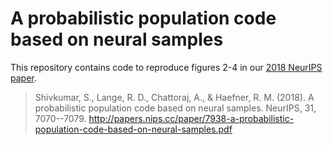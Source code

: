 # A probabilistic population code based on neural samples

This repository contains code to reproduce figures 2-4 in our [2018 NeurIPS paper](https://papers.nips.cc/paper/7938-a-probabilistic-population-code-based-on-neural-samples).

> Shivkumar, S., Lange, R. D., Chattoraj, A., & Haefner, R. M. (2018). A probabilistic population code based on neural samples. NeurIPS, 31, 7070--7079. http://papers.nips.cc/paper/7938-a-probabilistic-population-code-based-on-neural-samples.pdf

